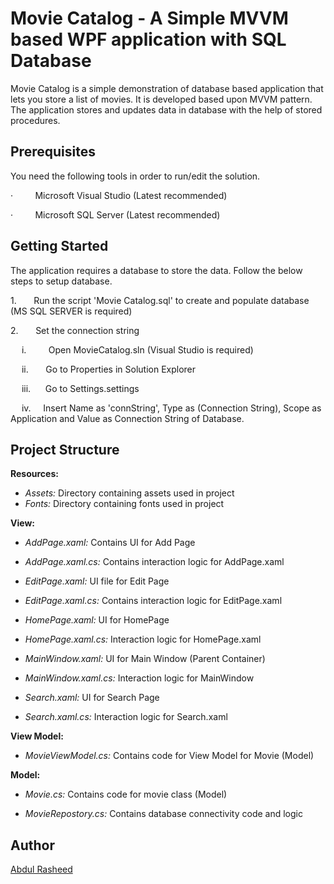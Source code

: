 # Movie Catalog - A Simple MVVM based WPF application with SQL Database

Movie Catalog is a simple demonstration of database based application that
lets you store a list of movies. It is developed based upon MVVM pattern. The
application stores and updates data in database with the help of stored
procedures.


## **Prerequisites**

You need the following tools in order to run/edit the solution.

·        
Microsoft Visual Studio (Latest recommended)

·        
Microsoft SQL Server (Latest recommended)

## **Getting Started**

The application requires a database to store the data. Follow the below
steps to setup database. 

1.      
Run the script 'Movie Catalog.sql' to create and
populate database (MS SQL SERVER is required)

2.      
Set the connection string

&ensp;&ensp;  i.        
  Open MovieCatalog.sln (Visual Studio is required)

&ensp;&ensp;  ii.      
  Go to Properties in Solution Explorer

&ensp;&ensp;  iii.     
  Go to Settings.settings

&ensp;&ensp;  iv.    
  Insert Name as 'connString', Type as (Connection String), Scope as Application and Value as Connection String of Database.

## **Project Structure**

**Resources:**
        
- *Assets:* Directory containing assets used in project
        
- *Fonts:* Directory containing fonts used in project

**View:**
        
- *AddPage.xaml:* Contains UI for Add Page
        
- *AddPage.xaml.cs:* Contains interaction logic for AddPage.xaml
        
- *EditPage.xaml:* UI file for Edit Page

- *EditPage.xaml.cs:* Contains interaction logic for EditPage.xaml

- *HomePage.xaml:* UI for HomePage
        
- *HomePage.xaml.cs:* Interaction logic for HomePage.xaml
        
- *MainWindow.xaml:* UI for Main Window (Parent Container)
        
- *MainWindow.xaml.cs:* Interaction logic for MainWindow

- *Search.xaml:* UI for Search Page

- *Search.xaml.cs:* Interaction logic for Search.xaml

**View Model:**
       
- *MovieViewModel.cs:* Contains code for View Model for Movie (Model)

**Model:**

- *Movie.cs:* Contains code for movie class (Model)

- *MovieRepostory.cs:* Contains database connectivity code and logic

## **Author**

[Abdul Rasheed](https://www.linkedin.com/in/ebdulrasheed)
